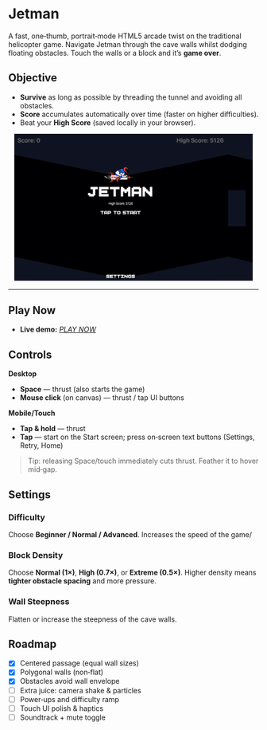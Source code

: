 # Jetman

A fast, one‑thumb, portrait‑mode HTML5 arcade twist on the traditional helicopter game.
Navigate Jetman through the cave walls whilst dodging floating obstacles.
Touch the walls or a block and it’s **game over**.

## Objective
- **Survive** as long as possible by threading the tunnel and avoiding all obstacles.
- **Score** accumulates automatically over time (faster on higher difficulties).
- Beat your **High Score** (saved locally in your browser).

<p align="center">
  <img src="screenshot.png" alt="Jetman screenshot" width="480" />
</p>

---

## Play Now

* **Live demo:** [*PLAY NOW*](https://htmlpreview.github.io/?https://github.com/ads1230/jetmanHTML5/blob/main/jetman.html)

## Controls
**Desktop**
- **Space** — thrust (also starts the game)
- **Mouse click** (on canvas) — thrust / tap UI buttons

**Mobile/Touch**
- **Tap & hold** — thrust
- **Tap** — start on the Start screen; press on‑screen text buttons (Settings, Retry, Home)
> Tip: releasing Space/touch immediately cuts thrust. Feather it to hover mid‑gap.

## Settings
### Difficulty
Choose **Beginner / Normal / Advanced**. Increases the speed of the game/

### Block Density
Choose **Normal (1×)**, **High (0.7×)**, or **Extreme (0.5×)**. Higher density means **tighter obstacle spacing** and more pressure.

### Wall Steepness
Flatten or increase the steepness of the cave walls.


## Roadmap

* [x] Centered passage (equal wall sizes)
* [x] Polygonal walls (non‑flat)
* [x] Obstacles avoid wall envelope
* [ ] Extra juice: camera shake & particles
* [ ] Power‑ups and difficulty ramp
* [ ] Touch UI polish & haptics
* [ ] Soundtrack + mute toggle
